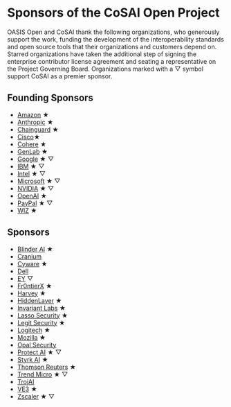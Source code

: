 # Sponsors of the CoSAI Open Project

OASIS Open and CoSAI thank the following organizations, who generously support the work, funding the development of the interoperability standards and open source tools that their organizations and customers depend on.  
Starred organizations have taken the additional step of signing the enterprise contributor license agreement and seating a representative on the Project Governing Board. Organizations marked with a &bigtriangledown; symbol support CoSAI as a premier sponsor.

## Founding Sponsors
* [Amazon](https://www.aboutamazon.com/) &bigstar;
* [Anthropic](https://www.anthropic.com/) &bigstar;
* [Chainguard](https://www.chainguard.dev/) &bigstar;
* [Cisco](https://www.cisco.com/)&bigstar;
* [Cohere](https://cohere.com/) &bigstar;
* [GenLab](https://www.genlab.studio/) &bigstar;
* [Google](https://about.google/) &bigstar; &bigtriangledown;
* [IBM](https://www.ibm.com) &bigstar; &bigtriangledown;
* [Intel](https://www.intel.com) &bigstar; &bigtriangledown;
* [Microsoft](https://www.microsoft.com/) &bigstar; &bigtriangledown;
* [NVIDIA](https://www.nvidia.com/en-us/) &bigstar; &bigtriangledown;
* [OpenAI](https://openai.com/) &bigstar;
* [PayPal](https://www.paypal.com/) &bigstar; &bigtriangledown;
* [WIZ](https://www.wiz.io/) &bigstar;

## Sponsors
* [Blinder AI](https://blinderai.com/) &bigstar;
* [Cranium](https://www.cranium.ai/)
* [Cyware](https://cyware.com/) &bigstar;
* [Dell](https://www.dell.com/)
* [EY](https://www.ey.com/en_us) &bigtriangledown;
* [Fr0ntierX](https://www.fr0ntierx.com/) &bigstar;
* [Harvey](https://www.harvey.ai/) &bigstar;
* [HiddenLayer](https://hiddenlayer.com/) &bigstar;
* [Invariant Labs](https://invariantlabs.ai/) &bigstar;
* [Lasso Security](https://www.lasso.security/) &bigstar;
* [Legit Security](https://www.legitsecurity.com/) &bigstar;
* [Logitech](https://www.logitech.com/) &bigstar;
* [Mozilla](https://www.mozilla.org/en-US/?v=2) &bigstar;
* [Opal Security](https://opal.dev/)
* [Protect AI](https://protectai.com/) &bigstar; &bigtriangledown;
* [Styrk AI](https://styrk.ai/) &bigstar;
* [Thomson Reuters](http://thomsonreuters.com/) &bigstar;
* [Trend Micro](https://www.trendmicro.com/) &bigstar; &bigtriangledown;
* [TrojAI](https://www.troj.ai/)
* [VE3](https://www.ve3.global/) &bigstar;
* [Zscaler](https://www.zscaler.com/) &bigstar; &bigtriangledown;
  
  
